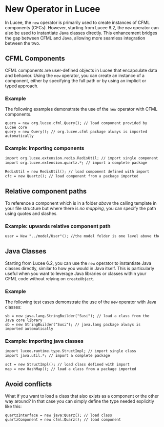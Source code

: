 <!--
{
  "title": "New Operator in Lucee",
  "id": "new-operator",
  "description": "This document provides a guide on using the new operator in Lucee for creating instances of CFML components and Java classes.",
  "keywords": [
    "new",
    "java",
    "classes",
    "class",
    "createObject",
    "component"
  ],
  "related": [
    "tag-component",
    "tag-import",
    "function-createobject",
    "developing-with-lucee-server"
  ],
  "categories": [
    "core",
    "component",
    "java"
  ]
}
-->

# New Operator in Lucee

In Lucee, the `new` operator is primarily used to create instances of CFML components (CFCs). However, starting from Lucee 6.2, the `new` operator can also be used to instantiate Java classes directly. This enhancement bridges the gap between CFML and Java, allowing more seamless integration between the two.

## CFML Components

CFML components are user-defined objects in Lucee that encapsulate data and behavior. Using the `new` operator, you can create an instance of a component, either by specifying the full path or by using an implicit or typed approach.

### Example

The following examples demonstrate the use of the `new` operator with CFML components.

```lucee
query = new org.lucee.cfml.Query(); // load component provided by Lucee core
query = new Query(); // org.lucee.cfml package always is imported automatically
```

### Example: importing components

```cfml
import org.lucee.extension.redis.RedisUtil; // import single component
import org.lucee.extension.quartz.*; // import a complete package

RedisUtil = new RedisUtil(); // load component defined with import
cfc = new Quartz(); // load component from a package imported
```

## Relative component paths

To reference a component which is in a folder _above_ the calling template in your file structure but where there is _no mapping_, you can specify the path using quotes and slashes.

### Example: upwards relative component path

```cfml
user = New "../model/User"(); //the model folder is one level above the folder containing the current script
```

## Java Classes

Starting from Lucee 6.2, you can use the `new` operator to instantiate Java classes directly, similar to how you would in Java itself. This is particularly useful when you want to leverage Java libraries or classes within your CFML code without relying on `createObject`.

### Example

The following test cases demonstrate the use of the `new` operator with Java classes:

```lucee
sb = new java.lang.StringBuilder("Susi"); // load a class from the Java core library
sb = new StringBuilder("Susi"); // java.lang package always is imported automatically
```

### Example: importing java classes

```cfml
import lucee.runtime.type.StructImpl; // import single class
import java.util.*; // import a complete package

sct = new StructImpl(); // load class defined with import
map = new HashMap(); // load a class from a package imported
```

## Avoid conflicts

What if you want to load a class that also exists as a component or the other way around? In that case you can simply define the type needed explicitly like this:

```cfml
quartzInterface = new java:Quarz(); // load class
quartzComponent = new cfml:Quarz(); // load component
```

